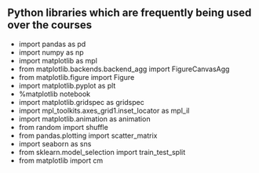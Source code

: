 ##  Python libraries which are frequently being used over the courses

* import pandas as pd
* import numpy as np
* import matplotlib as mpl
* from matplotlib.backends.backend_agg import FigureCanvasAgg
* from matplotlib.figure import Figure
* import matplotlib.pyplot as plt
* %matplotlib notebook
* import matplotlib.gridspec as gridspec
* import mpl_toolkits.axes_grid1.inset_locator as mpl_il
* import matplotlib.animation as animation
* from random import shuffle
* from pandas.plotting import scatter_matrix
* import seaborn as sns
* from sklearn.model_selection import train_test_split
* from matplotlib import cm
